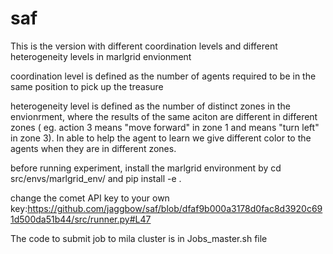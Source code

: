 # saf

This is the version with different coordination levels and different heterogeneity levels in marlgrid envionment

coordination level is defined as the number of agents required to be in the same position to pick up the treasure

heterogeneity level is defined as the number of distinct zones in the envionrment, where the results of the same aciton are different in
different zones ( eg. action 3 means "move forward" in zone 1 and means "turn left" in zone 3). In able to help the agent to learn
we give different color to the agents when they are in different zones.


before running experiment, install the marlgrid environment by
 cd src/envs/marlgrid_env/
 and 
 pip install -e .
 
 change the comet API key to your own key:https://github.com/jaggbow/saf/blob/dfaf9b000a3178d0fac8d3920c691d500da51b44/src/runner.py#L47
 
 
 
 The code to submit job to mila cluster is in Jobs_master.sh file
 

